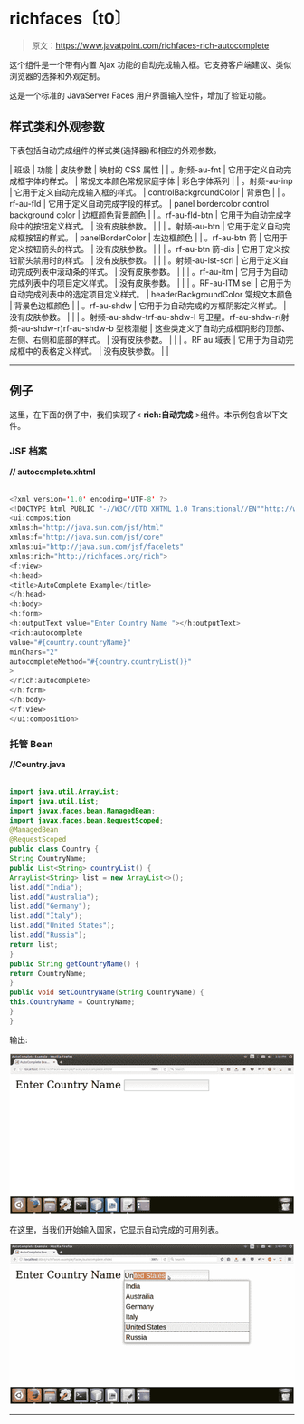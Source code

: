 # richfaces〔t0〕

> 原文：<https://www.javatpoint.com/richfaces-rich-autocomplete>

这个组件是一个带有内置 Ajax 功能的自动完成输入框。它支持客户端建议、类似浏览器的选择和外观定制。

这是一个标准的 JavaServer Faces 用户界面输入控件，增加了验证功能。

## 样式类和外观参数

下表包括自动完成组件的样式类(选择器)和相应的外观参数。

| 班级 | 功能 | 皮肤参数 | 映射的 CSS 属性 |
| 。射频-au-fnt | 它用于定义自动完成框字体的样式。 | 常规文本颜色常规家庭字体 | 彩色字体系列 |
| 。射频-au-inp | 它用于定义自动完成输入框的样式。 | controlBackgroundColor | 背景色 |
| 。rf-au-fld | 它用于定义自动完成字段的样式。 | panel bordercolor control background color | 边框颜色背景颜色 |
| 。rf-au-fld-btn | 它用于为自动完成字段中的按钮定义样式。 | 没有皮肤参数。 |  |
| 。射频-au-btn | 它用于定义自动完成框按钮的样式。 | panelBorderColor | 左边框颜色 |
| 。rf-au-btn 箭 | 它用于定义按钮箭头的样式。 | 没有皮肤参数。 |  |
| 。rf-au-btn 箭-dis | 它用于定义按钮箭头禁用时的样式。 | 没有皮肤参数。 |  |
| 。射频-au-lst-scrl | 它用于定义自动完成列表中滚动条的样式。 | 没有皮肤参数。 |  |
| 。rf-au-itm | 它用于为自动完成列表中的项目定义样式。 | 没有皮肤参数。 |  |
| 。RF-au-ITM sel | 它用于为自动完成列表中的选定项目定义样式。 | headerBackgroundColor 常规文本颜色 | 背景色边框颜色 |
| 。rf-au-shdw | 它用于为自动完成的方框阴影定义样式。 | 没有皮肤参数。 |  |
| 。射频-au-shdw-trf-au-shdw-l 号卫星。rf-au-shdw-r(射频-au-shdw-r)rf-au-shdw-b 型核潜艇 | 这些类定义了自动完成框阴影的顶部、左侧、右侧和底部的样式。 | 没有皮肤参数。 |  |
| 。RF au 域表 | 它用于为自动完成框中的表格定义样式。 | 没有皮肤参数。 |  |

* * *

## 例子

这里，在下面的例子中，我们实现了< **rich:自动完成** >组件。本示例包含以下文件。

### JSF 档案

**// autocomplete.xhtml**

```java

<?xml version='1.0' encoding='UTF-8' ?>
<!DOCTYPE html PUBLIC "-//W3C//DTD XHTML 1.0 Transitional//EN""http://www.w3.org/TR/xhtml1/DTD/xhtml1-transitional.dtd">
<ui:composition 
xmlns:h="http://java.sun.com/jsf/html"
xmlns:f="http://java.sun.com/jsf/core"
xmlns:ui="http://java.sun.com/jsf/facelets"
xmlns:rich="http://richfaces.org/rich">
<f:view>
<h:head>
<title>AutoComplete Example</title>
</h:head>
<h:body>
<h:form>
<h:outputText value="Enter Country Name "></h:outputText>
<rich:autocomplete
value="#{country.countryName}"
minChars="2"
autocompleteMethod="#{country.countryList()}"
>
</rich:autocomplete>
</h:form>
</h:body>
</f:view>
</ui:composition>

```

### 托管 Bean

**//Country.java**

```java

import java.util.ArrayList;
import java.util.List;
import javax.faces.bean.ManagedBean;
import javax.faces.bean.RequestScoped;
@ManagedBean
@RequestScoped
public class Country {
String CountryName;
public List<String> countryList() {
ArrayList<String> list = new ArrayList<>();
list.add("India");
list.add("Australia");
list.add("Germany");
list.add("Italy");
list.add("United States");
list.add("Russia");
return list;
}
public String getCountryName() {
return CountryName;
}
public void setCountryName(String CountryName) {
this.CountryName = CountryName;
}
}

```

输出:

![RichFaces Rich autocomplete 1](img/33563980a2778d2949a09dfbab9de885.png)

在这里，当我们开始输入国家，它显示自动完成的可用列表。

![RichFaces Rich autocomplete 2](img/324d2dc9fbd03404e135a4903fd39977.png)

* * *